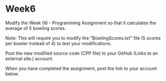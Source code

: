 # Week6
Modify the Week 06 - Programming Assignment so that it calculates the average of 5 bowling scores.

Note: This will require you to modify the "BowlingScores.txt" file (5 scores per bowler instead of 4) to test your modifications.

Post the new modified source code (CPP file) to your GitHub (Links to an external site.) account.

When you have completed the assignment, post the link to your account below.
